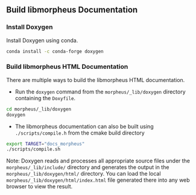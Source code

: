 ## Build libmorpheus Documentation

### Install Doxygen

Install Doxygen using conda.

```bash
conda install -c conda-forge doxygen
```

### Build libmorpheus HTML Documentation
There are multiple ways to build the libmorpheus HTML documentation.

* Run the `doxygen` command from the `morpheus/_lib/doxygen` directory containing the `Doxyfile`.
```bash
cd morpheus/_lib/doxygen
doxygen
```

* The libmorpheus documentation can also be built using `./scripts/compile.h` from the cmake build directory

```bash
export TARGET="docs_morpheus"
./scripts/compile.sh
```
Note: Doxygen reads and processes all appropriate source files under the `morpheus/_lib/include/` directory and generates the output in the `morpheus/_lib/doxygen/html/` directory. You can load the local `morpheus/_lib/doxygen/html/index.html` file generated there into any web browser to view the result.
